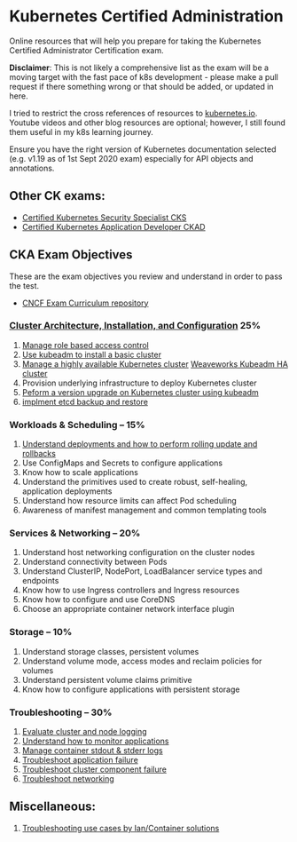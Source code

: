 # Kubernetes Certified Administration

Online resources that will help you prepare for taking the Kubernetes Certified Administrator Certification exam.

**Disclaimer**: This is not likely a comprehensive list as the exam will be a moving target with the fast pace of k8s development - please make a pull request if there something wrong or that should be added, or updated in here.

I tried to restrict the cross references of resources to [kubernetes.io](kubernetes.io). Youtube videos and other blog resources are optional; however, I still found them useful in my k8s learning journey.

Ensure you have the right version of Kubernetes documentation selected (e.g. v1.19 as of 1st Sept 2020 exam) especially for API objects and annotations.

## Other CK exams:
- [Certified Kubernetes Security Specialist CKS](https://github.com/walidshaari/Certified-Kubernetes-Secuirty-Specialist)
- [Certified Kubernetes Application Developer CKAD](./README-ckad.md)

## CKA Exam Objectives

These are the exam objectives you review and understand in order to pass the test.

* [CNCF Exam Curriculum repository ](https://github.com/cncf/curriculum)

### [ Cluster Architecture, Installation, and Configuration](https://youtu.be/vS-wXo2qbPs) 25%
1. [Manage role based access control](https://kubernetes.io/docs/reference/access-authn-authz/rbac/)
1. [Use kubeadm to install a basic cluster](https://kubernetes.io/docs/setup/production-environment/tools/kubeadm/create-cluster-kubeadm/)
1. [Manage a highly available Kubernetes cluster](https://kubernetes.io/docs/setup/production-environment/tools/kubeadm/high-availability/)
   [Weaveworks Kubeadm HA cluster](https://www.weave.works/blog/running-highly-available-clusters-with-kubeadm)
1. Provision underlying infrastructure to deploy Kubernetes cluster
1. [Peform a version upgrade on Kubernetes cluster using kubeadm](https://kubernetes.io/docs/reference/setup-tools/kubeadm/kubeadm-upgrade/)
1. [implment etcd backup and restore](https://kubernetes.io/docs/tasks/administer-cluster/configure-upgrade-etcd/#backing-up-an-etcd-cluster)

### Workloads & Scheduling – 15%
1. [Understand deployments and how to perform rolling update and rollbacks](https://kubernetes.io/docs/concepts/workloads/controllers/deployment/)
1. Use ConfigMaps and Secrets to configure applications
1. Know how to scale applications
1. Understand the primitives used to create robust, self-healing, application deployments
1. Understand how resource limits can affect Pod scheduling
1. Awareness of manifest management and common templating tools


### Services & Networking – 20% 

1. Understand host networking configuration on the cluster nodes
1. Understand connectivity between Pods
1. Understand ClusterIP, NodePort, LoadBalancer service types and endpoints
1. Know how to use Ingress controllers and Ingress resources
1. Know how to configure and use CoreDNS
1. Choose an appropriate container network interface plugin

### Storage – 10%

1. Understand storage classes, persistent volumes
1. Understand volume mode, access modes and reclaim policies for volumes
1. Understand persistent volume claims primitive
1. Know how to configure applications with persistent storage

### Troubleshooting – 30%

1. [Evaluate cluster and node logging](https://kubernetes.io/docs/concepts/cluster-administration/logging/)
1. [Understand how to monitor applications](https://kubernetes.io/docs/tasks/debug-application-cluster/resource-usage-monitoring/)
1. [Manage container stdout & stderr logs](https://kubernetes.io/docs/concepts/cluster-administration/logging/#logging-at-the-node-level)
1. [Troubleshoot application failure](https://kubernetes.io/docs/tasks/debug-application-cluster/debug-application/)
1. [Troubleshoot cluster component failure](https://kubernetes.io/docs/tasks/debug-application-cluster/debug-cluster/)
1. [Troubleshoot networking](https://kubernetes.io/docs/tasks/debug-application-cluster/debug-cluster/)

## Miscellaneous:

1. [Troubleshooting use cases by Ian/Container solutions](https://github.com/ContainerSolutions/kubernetes-examples)

